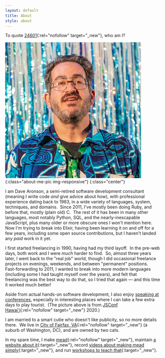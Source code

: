 ```yaml
---
layout: default 
title: About
style: about
---
```


To quote
[24601](https://www.youtube.com/watch?v=TrPCWfB-Jdo){:rel="nofollow" target="_new"},
who am I?

![me speaking at JSConf Hawai'i 202](assets/img/2020-02-07-Speaking-at-JSConfHI-HEAD-N-SHOULDERS-SMALL.jpg){:class="about-me-pic img-responsive"}
{:class="center"}

I am Dave Aronson,
a semi-retired software development consultant
(meaning I write code _and_ give advice about how),
with professional experience dating back to 1983,
in a wide variety of languages, system, techniques, and domains.&nbsp;
Since 2011,
I've mostly been doing Ruby,
and before that, mostly (plain old) C.&nbsp;
The rest of it has been in many other languages,
most notably Python, SQL, and the nearly-inescapable JavaScript,
plus many older or more obscure ones I won't mention here.&nbsp;
Now I'm trying to break into Elixir,
having been learning it on and off for a few years,
including some open source contributions,
but I haven't landed any _paid_ work in it yet.

I first started freelancing in 1990,
having had my third layoff.&nbsp;
In the pre-web days,
both work and I were _much_ harder to find.&nbsp;
So, almost three years later,
I went back to the "real job" world,
though I did occasional freelance projects
on evenings, weekends, and between "permanent" positions.&nbsp;
Fast-forwarding to 2011,
I wanted to break into more modern languages
(including some I had taught myself over the years),
and felt that freelancing was the best way to do that,
so I tried that again &mdash;
and this time it worked much better!

Aside from actual hands-on software development,
I also enjoy [speaking at conferences](speaking),
especially in interesting places
where I can take a few extra days to play tourist.&nbsp;
(The picture above is from
[JSConf Hawai'i](https://www.jsconfhi.com/){:rel="nofollow" target="_new"}
2020.)

I am married to a smart cutie who doesn't like publicity,
so no more details there.&nbsp;
We live in
[City of Fairfax, VA](https://www.google.com/maps/place/Fairfax,+Virginia/){:rel="nofollow" target="_new"}
(a suburb of Washington, DC),
and are owned by two cats.

In my spare time,
I make
[mead](https://en.wikipedia.org/wiki/Mead){:rel="nofollow" target="_new"},
maintain
[a website about it](https://www.SumOfABatch.com/){:target="_new"},
record
[videos about making mead simply](https://www.SumOfABatch.com/videos){:target="_new"},
and run [workshops to teach that](https://www.SumOfABatch.com/workshops){:target="_new"}.
